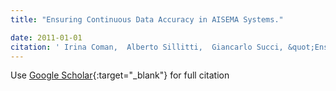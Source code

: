 ```yaml
---
title: "Ensuring Continuous Data Accuracy in AISEMA Systems."

date: 2011-01-01
citation: ' Irina Coman,  Alberto Sillitti,  Giancarlo Succi, &quot;Ensuring Continuous Data Accuracy in AISEMA Systems..&quot;, 2011.'
---
```

Use [Google Scholar](https://scholar.google.com/scholar?q=Ensuring+Continuous+Data+Accuracy+in+AISEMA+Systems.){:target="_blank"} for full citation